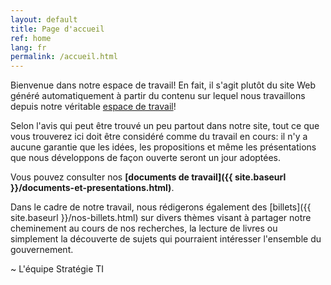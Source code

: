 ```yaml
---
layout: default
title: Page d'accueil
ref: home
lang: fr
permalink: /accueil.html
---
```


Bienvenue dans notre espace de travail! En fait, il s'agit plutôt du site Web généré automatiquement à partir du contenu sur lequel nous travaillons depuis notre véritable [espace de travail](https://github.com/sara-sabr/ITStrategy)!

Selon l'avis qui peut être trouvé un peu partout dans notre site, tout ce que vous trouverez ici doit être considéré comme du travail en cours: il n'y a aucune garantie que les idées, les propositions et même les présentations que nous développons de façon ouverte seront un jour adoptées.

Vous pouvez consulter nos **[documents de travail]({{ site.baseurl }}/documents-et-presentations.html)**.

Dans le cadre de notre travail, nous rédigerons également des [billets]({{ site.baseurl }}/nos-billets.html) sur divers thèmes visant à partager notre cheminement au cours de nos recherches, la lecture de livres ou simplement la découverte de sujets qui pourraient intéresser l'ensemble du gouvernement.

~ L'équipe Stratégie TI
